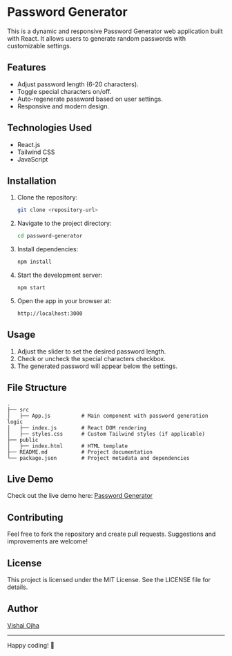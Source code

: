 # Password Generator

This is a dynamic and responsive Password Generator web application built with React. It allows users to generate random passwords with customizable settings.

## Features

- Adjust password length (6-20 characters).
- Toggle special characters on/off.
- Auto-regenerate password based on user settings.
- Responsive and modern design.

## Technologies Used

- React.js
- Tailwind CSS
- JavaScript

## Installation

1. Clone the repository:
   ```bash
   git clone <repository-url>
   ```

2. Navigate to the project directory:
   ```bash
   cd password-generator
   ```

3. Install dependencies:
   ```bash
   npm install
   ```

4. Start the development server:
   ```bash
   npm start
   ```

5. Open the app in your browser at:
   ```
   http://localhost:3000
   ```

## Usage

1. Adjust the slider to set the desired password length.
2. Check or uncheck the special characters checkbox.
3. The generated password will appear below the settings.

## File Structure

```
.
├── src
│   ├── App.js          # Main component with password generation logic
│   ├── index.js        # React DOM rendering
│   ├── styles.css      # Custom Tailwind styles (if applicable)
├── public
│   ├── index.html      # HTML template
├── README.md           # Project documentation
└── package.json        # Project metadata and dependencies
```

## Live Demo
Check out the live demo here: [Password Generator](#)

## Contributing

Feel free to fork the repository and create pull requests. Suggestions and improvements are welcome!

## License

This project is licensed under the MIT License. See the LICENSE file for details.

## Author

[Vishal Ojha](https://github.com/VishalOjhaa)

---

Happy coding! 🎉
